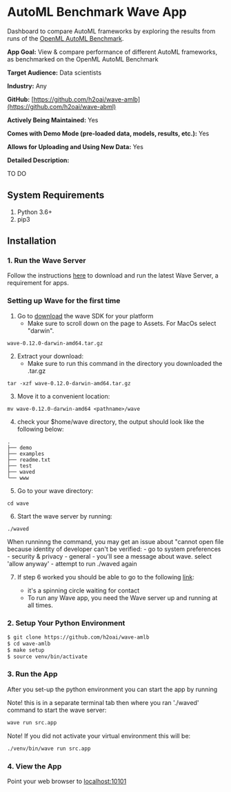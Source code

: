 # AutoML Benchmark Wave App

Dashboard to compare AutoML frameworks by exploring the results from runs of the [OpenML AutoML Benchmark](https://github.com/openml/automlbenchmark).

**App Goal:** View & compare performance of different AutoML frameworks, as benchmarked on the OpenML AutoML Benchmark

**Target Audience:** Data scientists

**Industry:** Any

**GitHub:** [https://github.com/h2oai/wave-amlb](https://github.com/h2oai/wave-abml)

**Actively Being Maintained:** Yes

**Comes with Demo Mode (pre-loaded data, models, results, etc.):** Yes

**Allows for Uploading and Using New Data:** Yes

**Detailed Description:** 

TO DO

## System Requirements 
1. Python 3.6+
2. pip3

## Installation 

### 1. Run the Wave Server
Follow the instructions [here](https://h2oai.github.io/wave/docs/installation) to download and run the latest Wave Server, a requirement for apps. 

### Setting up Wave for the first time

1. Go to [download](https://github.com/h2oai/wave/releases/tag/v0.12.0) the wave SDK for your platform
    - Make sure to scroll down on the page to Assets. For MacOs select "darwin".
```
wave-0.12.0-darwin-amd64.tar.gz
```

2. Extract your download:
    - Make sure to run this command in the directory you downloaded the <file>.tar.gz
```
tar -xzf wave-0.12.0-darwin-amd64.tar.gz
```
    
3. Move it to a convenient location:
```
mv wave-0.12.0-darwin-amd64 <pathname>/wave
```

4. check your $home/wave directory, the output should look like the following below:

```
.
├── demo
├── examples
├── readme.txt
├── test
├── waved
└── www
```
    
5. Go to your wave directory: 
    
```
cd wave
```
    
6. Start the wave server by running:

```
./waved
```
When runninng the command, you may get an issue about "cannot open file because identity of developer can't be verified:
        - go to system preferences
        - security & privacy
        - general 
        - you'll see a message about wave. select 'allow anyway'
        - attempt to run ./waved again

7. If step 6 worked you should be able to go to the following [link](http://localhost:10101/):
    
    - it's a spinning circle waiting for contact 
    - To run any Wave app, you need the Wave server up and running at all times.



### 2. Setup Your Python Environment

```bash
$ git clone https://github.com/h2oai/wave-amlb
$ cd wave-amlb
$ make setup
$ source venv/bin/activate
```

### 3. Run the App
After you set-up the python environment you can start the app by running

Note! this is in a separate terminal tab then where you ran './waved' command to start the wave server:
    
```bash
wave run src.app
```

Note! If you did not activate your virtual environment this will be:
    
```bash
./venv/bin/wave run src.app
```

### 4. View the App
    
Point your web browser to [localhost:10101](http://localhost:10101)
